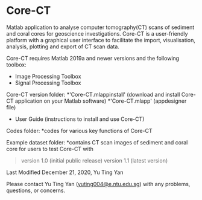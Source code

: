 # Core-CT

Matlab application to analyse computer tomography(CT) scans of sediment and coral cores for geoscience investigations. Core-CT is a user-friendly platform with a graphical user interface to facilitate the import, visualisation, analysis, plotting and export of CT scan data.

Core-CT requires Matlab 2019a and newer versions and the following toolbox:
  - Image Processing Toolbox
  - Signal Processing Toolbox



Core-CT version folder:
*'Core-CT.mlappinstall' (download and install Core-CT application on your Matlab software)
*'Core-CT.mlapp' (appdesigner file)
* User Guide (instructions to install and use Core-CT)


Codes folder: 
*codes for various key functions of Core-CT

Example dataset folder: 
*contains CT scan images of sediment and coral core for users to test Core-CT with 



> version 1.0 (initial public release)
> version 1.1 (latest version)

Last Modified December 21, 2020, Yu Ting Yan



Please contact Yu Ting Yan (yuting004@e.ntu.edu.sg) with any problems, questions, or concerns.
